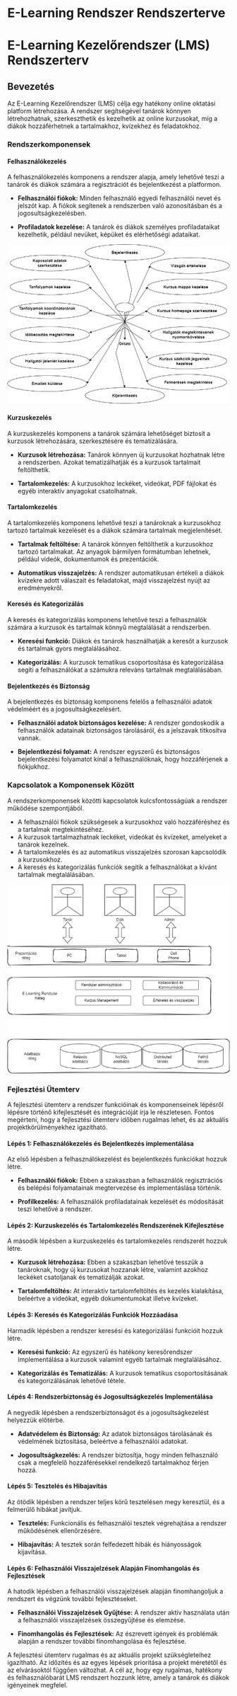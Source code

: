 
# E-Learning Rendszer Rendszerterve

# E-Learning Kezelőrendszer (LMS) Rendszerterv

## Bevezetés
Az E-Learning Kezelőrendszer (LMS) célja egy hatékony online oktatási platform létrehozása. A rendszer segítségével tanárok könnyen létrehozhatnak, szerkeszthetik és kezelhetik az online kurzusokat, míg a diákok hozzáférhetnek a tartalmakhoz, kvízekhez és feladatokhoz.

### Rendszerkomponensek

#### Felhasználókezelés
A felhasználókezelés komponens a rendszer alapja, amely lehetővé teszi a tanárok és diákok számára a regisztrációt és bejelentkezést a platformon. 

- **Felhasználói fiókok:** Minden felhasználó egyedi felhasználói nevet és jelszót kap. A fiókok segítenek a rendszerben való azonosításban és a jogosultságkezelésben.

- **Profiladatok kezelése:** A tanárok és diákok személyes profiladataikat kezelhetik, például nevüket, képüket és elérhetőségi adataikat.

![teacher](teacher.png)

#### Kurzuskezelés
A kurzuskezelés komponens a tanárok számára lehetőséget biztosít a kurzusok létrehozására, szerkesztésére és tematizálására.

- **Kurzusok létrehozása:** Tanárok könnyen új kurzusokat hozhatnak létre a rendszerben. Azokat tematizálhatják és a kurzusok tartalmait feltölthetik.

- **Tartalomkezelés:** A kurzusokhoz leckéket, videókat, PDF fájlokat és egyéb interaktív anyagokat csatolhatnak.

#### Tartalomkezelés
A tartalomkezelés komponens lehetővé teszi a tanároknak a kurzusokhoz tartozó tartalmak kezelését és a diákok számára tartalmak megjelenítését.

- **Tartalmak feltöltése:** A tanárok könnyen feltölthetik a kurzusokhoz tartozó tartalmakat. Az anyagok bármilyen formátumban lehetnek, például videók, dokumentumok és prezentációk.

- **Automatikus visszajelzés:** A rendszer automatikusan értékeli a diákok kvízekre adott válaszait és feladatokat, majd visszajelzést nyújt az eredményekről.

#### Keresés és Kategorizálás
A keresés és kategorizálás komponens lehetővé teszi a felhasználók számára a kurzusok és tartalmak könnyű megtalálását a rendszerben.

- **Keresési funkció:** Diákok és tanárok használhatják a keresőt a kurzusok és tartalmak gyors megtalálásához.

- **Kategorizálás:** A kurzusok tematikus csoportosítása és kategorizálása segíti a felhasználókat a számukra releváns tartalmak megtalálásában.

#### Bejelentkezés és Biztonság
A bejelentkezés és biztonság komponens felelős a felhasználói adatok védelméért és a jogosultságkezelésért.

- **Felhasználói adatok biztonságos kezelése:** A rendszer gondoskodik a felhasználók adatainak biztonságos tárolásáról, és a jelszavak titkosítva vannak.

- **Bejelentkezési folyamat:** A rendszer egyszerű és biztonságos bejelentkezési folyamatot kínál a felhasználóknak, hogy hozzáférjenek a fiókjukhoz.

### Kapcsolatok a Komponensek Között

A rendszerkomponensek közötti kapcsolatok kulcsfontosságúak a rendszer működése szempontjából.

- A felhasználói fiókok szükségesek a kurzusokhoz való hozzáféréshez és a tartalmak megtekintéséhez.
- A kurzusok tartalmazhatnak leckéket, videókat és kvízeket, amelyeket a tanárok kezelnek.
- A tartalomkezelés és az automatikus visszajelzés szorosan kapcsolódik a kurzusokhoz.
- A keresés és kategorizálás funkciók segítik a felhasználókat a kívánt tartalmak megtalálásában.

![communicate](communication.png)

### Fejlesztési Ütemterv

A fejlesztési ütemterv a rendszer funkcióinak és komponenseinek lépésről lépésre történő kifejlesztését és integrációját írja le részletesen. Fontos megérteni, hogy a fejlesztési ütemterv időben rugalmas lehet, és az aktuális projektkörülményekhez igazítható.

#### Lépés 1: Felhasználókezelés és Bejelentkezés implementálása
Az első lépésben a felhasználókezelést és bejelentkezés funkciókat hozzuk létre.

- **Felhasználói fiókok:** Ebben a szakaszban a felhasználók regisztrációs és belépési folyamatainak megtervezése és implementáslása történik.

- **Profilkezelés:** A felhasználók profiladatainak kezelését és módosítását teszi lehetővé a rendszer.

#### Lépés 2: Kurzuskezelés és Tartalomkezelés Rendszerének Kifejlesztése
A második lépésben a kurzuskezelés és tartalomkezelés rendszerét hozzuk létre.

- **Kurzusok létrehozása:** Ebben a szakaszban lehetővé tesszük a tanároknak, hogy új kurzusokat hozzanak létre, valamint azokhoz leckéket csatoljanak és tematizálják azokat.

- **Tartalomfeltöltés:** At interaktív tartalomfeltöltés és kezelés kialakítása, beleértve a videókat, egyéb dokumentumokat illetve kvízeket.

#### Lépés 3: Keresés és Kategorizálás Funkciók Hozzáadása
Harmadik lépésben a rendszer keresési és kategorizálási funkcióit hozzuk létre.

- **Keresési funkció:** Az egyszerű és hatékony keresőrendszer implementálása a kurzusok valamint egyéb tartalmak megtalálásához.

- **Kategorizálás és Tematizálás:** A kurzusok tematikus csoportosításának és kategorizálásának lehetővé tétele.

#### Lépés 4: Rendszerbiztonság és Jogosultságkezelés Implementálása
A negyedik lépésben a rendszerbiztonságot és a jogosultságkezelést helyezzük előtérbe.

- **Adatvédelem és Biztonság:** Az adatok biztonságos tárolásának és védelmének biztosítása, beleértve a felhasználói adatokat.

- **Jogosultságkezelés:** A rendszer biztosítja, hogy minden felhasználó csak a megfelelő hozzáférésekkel rendelkező tartalmakhoz férjen hozzá.

#### Lépés 5: Tesztelés és Hibajavítás
Az ötödik lépésben a rendszer teljes körű tesztelésen megy keresztül, és a felmerülő hibákat javítjuk.

- **Tesztelés:** Funkcionális és felhasználói tesztek végrehajtása a rendszer működésének ellenőrzésére.

- **Hibajavítás:** A tesztek során felfedezett hibák és hiányosságok kijavítása.

#### Lépés 6: Felhasználói Visszajelzések Alapján Finomhangolás és Fejlesztések
A hatodik lépésben a felhasználói visszajelzések alapján finomhangoljuk a rendszert és végzünk további fejlesztéseket.

- **Felhasználói Visszajelzések Gyűjtése:** A rendszer aktív használata után a felhasználói visszajelzések összegyűjtése és elemzése.

- **Finomhangolás és Fejlesztések:** Az észrevett igények és problémák alapján a rendszer további finomhangolása és fejlesztése.

A fejlesztési ütemterv rugalmas és az aktuális projekt szükségleteihez igazítható. Az időzítés és az egyes lépések prioritása a projekt méretétől és az elvárásoktól függően változhat. A cél az, hogy egy rugalmas, hatékony és felhasználóbarát LMS rendszert hozzunk létre, amely a tanárok és diákok igényeinek megfelel.
